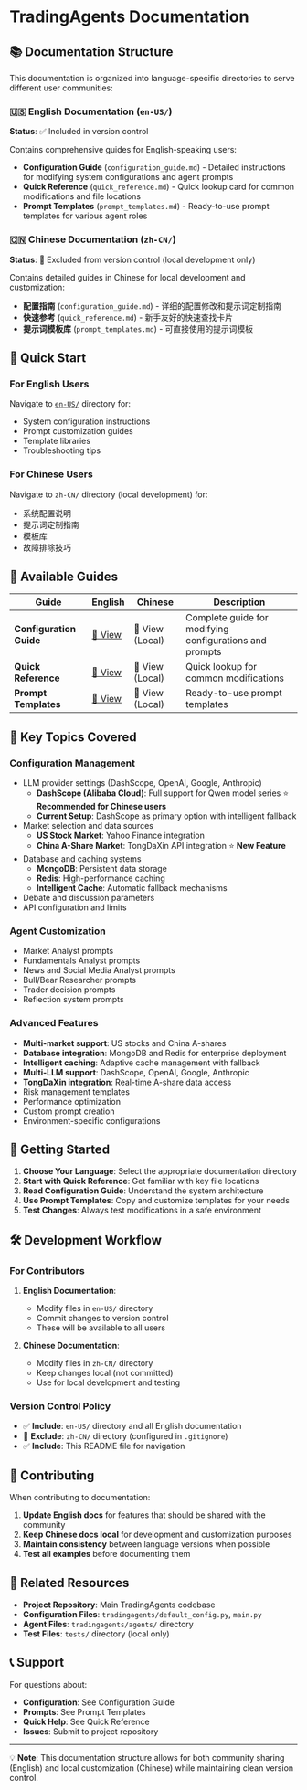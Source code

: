 # TradingAgents Documentation

## 📚 Documentation Structure

This documentation is organized into language-specific directories to serve different user communities:

### 🇺🇸 English Documentation (`en-US/`)
**Status**: ✅ Included in version control

Contains comprehensive guides for English-speaking users:
- **Configuration Guide** (`configuration_guide.md`) - Detailed instructions for modifying system configurations and agent prompts
- **Quick Reference** (`quick_reference.md`) - Quick lookup card for common modifications and file locations
- **Prompt Templates** (`prompt_templates.md`) - Ready-to-use prompt templates for various agent roles

### 🇨🇳 Chinese Documentation (`zh-CN/`)
**Status**: 🚫 Excluded from version control (local development only)

Contains detailed guides in Chinese for local development and customization:
- **配置指南** (`configuration_guide.md`) - 详细的配置修改和提示词定制指南
- **快速参考** (`quick_reference.md`) - 新手友好的快速查找卡片
- **提示词模板库** (`prompt_templates.md`) - 可直接使用的提示词模板

## 🎯 Quick Start

### For English Users
Navigate to [`en-US/`](en-US/) directory for:
- System configuration instructions
- Prompt customization guides
- Template libraries
- Troubleshooting tips

### For Chinese Users
Navigate to `zh-CN/` directory (local development) for:
- 系统配置说明
- 提示词定制指南
- 模板库
- 故障排除技巧

## 📖 Available Guides

| Guide | English | Chinese | Description |
|-------|---------|---------|-------------|
| **Configuration Guide** | [📖 View](en-US/configuration_guide.md) | 📖 View (Local) | Complete guide for modifying configurations and prompts |
| **Quick Reference** | [🚀 View](en-US/quick_reference.md) | 🚀 View (Local) | Quick lookup for common modifications |
| **Prompt Templates** | [🎯 View](en-US/prompt_templates.md) | 🎯 View (Local) | Ready-to-use prompt templates |

## 🔧 Key Topics Covered

### Configuration Management
- LLM provider settings (DashScope, OpenAI, Google, Anthropic)
  - **DashScope (Alibaba Cloud)**: Full support for Qwen model series ⭐ **Recommended for Chinese users**
  - **Current Setup**: DashScope as primary option with intelligent fallback
- Market selection and data sources
  - **US Stock Market**: Yahoo Finance integration
  - **China A-Share Market**: TongDaXin API integration ⭐ **New Feature**
- Database and caching systems
  - **MongoDB**: Persistent data storage
  - **Redis**: High-performance caching
  - **Intelligent Cache**: Automatic fallback mechanisms
- Debate and discussion parameters
- API configuration and limits

### Agent Customization
- Market Analyst prompts
- Fundamentals Analyst prompts
- News and Social Media Analyst prompts
- Bull/Bear Researcher prompts
- Trader decision prompts
- Reflection system prompts

### Advanced Features
- **Multi-market support**: US stocks and China A-shares
- **Database integration**: MongoDB and Redis for enterprise deployment
- **Intelligent caching**: Adaptive cache management with fallback
- **Multi-LLM support**: DashScope, OpenAI, Google, Anthropic
- **TongDaXin integration**: Real-time A-share data access
- Risk management templates
- Performance optimization
- Custom prompt creation
- Environment-specific configurations

## 🚀 Getting Started

1. **Choose Your Language**: Select the appropriate documentation directory
2. **Start with Quick Reference**: Get familiar with key file locations
3. **Read Configuration Guide**: Understand the system architecture
4. **Use Prompt Templates**: Copy and customize templates for your needs
5. **Test Changes**: Always test modifications in a safe environment

## 🛠️ Development Workflow

### For Contributors
1. **English Documentation**: 
   - Modify files in `en-US/` directory
   - Commit changes to version control
   - These will be available to all users

2. **Chinese Documentation**: 
   - Modify files in `zh-CN/` directory
   - Keep changes local (not committed)
   - Use for local development and testing

### Version Control Policy
- ✅ **Include**: `en-US/` directory and all English documentation
- 🚫 **Exclude**: `zh-CN/` directory (configured in `.gitignore`)
- ✅ **Include**: This README file for navigation

## 📝 Contributing

When contributing to documentation:

1. **Update English docs** for features that should be shared with the community
2. **Keep Chinese docs local** for development and customization purposes
3. **Maintain consistency** between language versions when possible
4. **Test all examples** before documenting them

## 🔗 Related Resources

- **Project Repository**: Main TradingAgents codebase
- **Configuration Files**: `tradingagents/default_config.py`, `main.py`
- **Agent Files**: `tradingagents/agents/` directory
- **Test Files**: `tests/` directory (local only)

## 📞 Support

For questions about:
- **Configuration**: See Configuration Guide
- **Prompts**: See Prompt Templates
- **Quick Help**: See Quick Reference
- **Issues**: Submit to project repository

---

💡 **Note**: This documentation structure allows for both community sharing (English) and local customization (Chinese) while maintaining clean version control.
